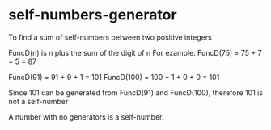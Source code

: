 # self-numbers-generator
To find a sum of self-numbers between two positive integers

FuncD(n) is n plus the sum of the digit of n
For example: 
FuncD(75) = 75 + 7 + 5 = 87

FuncD(91) = 91 + 9 + 1 = 101
FuncD(100) = 100 + 1 + 0 + 0 = 101

Since 101 can be generated from FuncD(91) and FuncD(100), therefore 101 is not a self-number

A number with no generators is a self-number.
